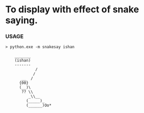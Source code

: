 # To display with effect of snake saying.

### USAGE
```
> python.exe -m snakesay ishan

    _______
    (ishan)
    -------
             /
            /
       __  /
      {00}
      (__)\
       ?? \\
          _\\__
         (_____)_
         (______)Oo*
```